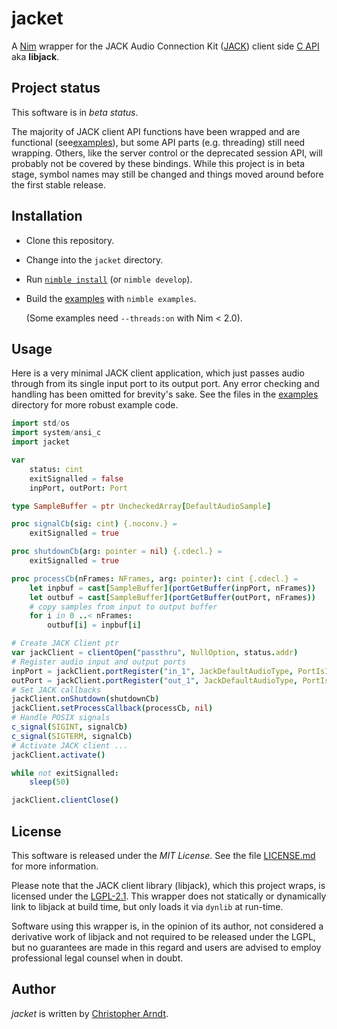 # jacket

A [Nim] wrapper for the JACK Audio Connection Kit ([JACK]) client side [C API]
aka **libjack**.


## Project status

This software is in *beta status*.

The majority of JACK client API functions have been wrapped and are functional
(see[examples]), but some API parts (e.g. threading) still need wrapping.
Others, like the server control or the deprecated session API, will probably
not be covered by these bindings. While this project is in beta stage, symbol
names may still be changed and things moved around before the first stable
release.


## Installation

* Clone this repository.
* Change into the `jacket` directory.
* Run [`nimble install`] (or `nimble develop`).
* Build the [examples] with `nimble examples`.

   (Some examples need `--threads:on` with Nim < 2.0).


## Usage

Here is a very minimal JACK client application, which just passes audio through
from its single input port to its output port. Any error checking and handling
has been omitted for brevity's sake. See the files in the [examples] directory
for more robust example code.

```nim
import std/os
import system/ansi_c
import jacket

var
    status: cint
    exitSignalled = false
    inpPort, outPort: Port

type SampleBuffer = ptr UncheckedArray[DefaultAudioSample]

proc signalCb(sig: cint) {.noconv.} =
    exitSignalled = true

proc shutdownCb(arg: pointer = nil) {.cdecl.} =
    exitSignalled = true

proc processCb(nFrames: NFrames, arg: pointer): cint {.cdecl.} =
    let inpbuf = cast[SampleBuffer](portGetBuffer(inpPort, nFrames))
    let outbuf = cast[SampleBuffer](portGetBuffer(outPort, nFrames))
    # copy samples from input to output buffer
    for i in 0 ..< nFrames:
        outbuf[i] = inpbuf[i]

# Create JACK Client ptr
var jackClient = clientOpen("passthru", NullOption, status.addr)
# Register audio input and output ports
inpPort = jackClient.portRegister("in_1", JackDefaultAudioType, PortIsInput, 0)
outPort = jackClient.portRegister("out_1", JackDefaultAudioType, PortIsOutput, 0)
# Set JACK callbacks
jackClient.onShutdown(shutdownCb)
jackClient.setProcessCallback(processCb, nil)
# Handle POSIX signals
c_signal(SIGINT, signalCb)
c_signal(SIGTERM, signalCb)
# Activate JACK client ...
jackClient.activate()

while not exitSignalled:
    sleep(50)

jackClient.clientClose()
```


## License

This software is released under the *MIT License*. See the file
[LICENSE.md](./LICENSE.md) for more information.

Please note that the JACK client library (libjack), which this project wraps,
is licensed under the [LGPL-2.1]. This wrapper does not statically or
dynamically link to libjack at build time, but only loads it via `dynlib` at
run-time.

Software using this wrapper is, in the opinion of its author, not considered a
derivative work of libjack and not required to be released under the LGPL, but
no guarantees are made in this regard and users are advised to employ
professional legal counsel when in doubt.


## Author

*jacket* is written by [Christopher Arndt].


[C API]: https://jackaudio.org/api/
[Christopher Arndt]: mailto:info@chrisarndt.de
[examples]: ./examples
[JACK]: https://jackaudio.org/
[LGPL-2.1]: https://spdx.org/licenses/LGPL-2.1-or-later.html
[`nimble install`]: https://github.com/nim-lang/nimble#nimble-usage
[Nim]: https://nim-lang.org/
